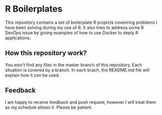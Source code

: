 # R Boilerplates

This repository contains a set of boilerplate R projects covenring problems I have been solving during my use of R. It also tries to address some R DevOps issue by giving examples of how to use Docker to deply R applications.

## How this repository work?

You won't find any files in the master branch of this repository. Each situation is covered by a branch. In each brach, the README.md file will explain how it can be used.

## Feedback

I am happy to receive feedback and push request, however I will treat them as my schedule allows it. Please be patient.

